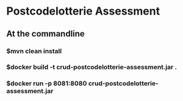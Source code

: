 # Postcodelotterie Assessment
## At the commandline
### $mvn clean install
### $docker build -t crud-postcodelotterie-assessment.jar .
### $docker run -p 8081:8080 crud-postcodelotterie-assessment.jar
